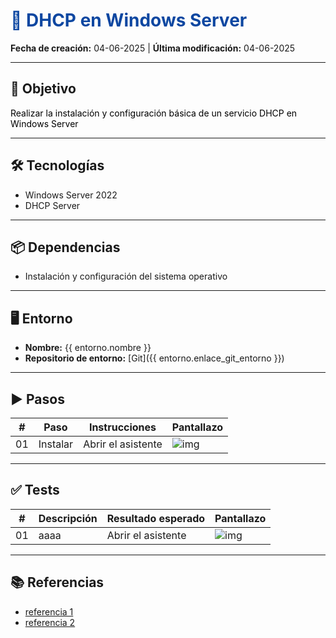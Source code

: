 <h1 style="color:#0d47a1;">📘 DHCP en Windows Server</h1>

<p><strong>Fecha de creación:</strong> 04-06-2025 | <strong>Última modificación:</strong> 04-06-2025</p>

---

## 🎯 Objetivo

<p style="color:#000000;">
  Realizar la instalación y configuración básica de un servicio DHCP en Windows Server
</p>

---

## 🛠️ Tecnologías

- Windows Server 2022
- DHCP Server

---

## 📦 Dependencias

- Instalación y configuración del sistema operativo

---

## 🖥️ Entorno

- <strong>Nombre:</strong> {{ entorno.nombre }}
- <strong>Repositorio de entorno:</strong> [Git]({{ entorno.enlace_git_entorno }})

---

## ▶️ Pasos

| #  | Paso       | Instrucciones       | Pantallazo    |
|----|------------|---------------------|---------------|
| 01 | Instalar   | Abrir el asistente  | ![img](...)   |

---

## ✅ Tests

| #  | Descripción       | Resultado esperado       | Pantallazo    |
|----|-------------------|--------------------------|---------------|
| 01 | aaaa   | Abrir el asistente  | ![img](...)   |

---

## 📚 Referencias

- [referencia 1](https://google.com)
- [referencia 2](https://google.com)

